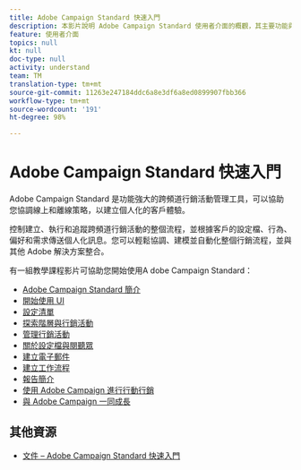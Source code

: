 ```yaml
---
title: Adobe Campaign Standard 快速入門
description: 本影片說明 Adobe Campaign Standard 使用者介面的概觀，其主要功能與核心功能性。
feature: 使用者介面
topics: null
kt: null
doc-type: null
activity: understand
team: TM
translation-type: tm+mt
source-git-commit: 11263e247184ddc6a8e3df6a8ed0899907fbb366
workflow-type: tm+mt
source-wordcount: '191'
ht-degree: 98%

---
```



# Adobe Campaign Standard 快速入門

Adobe Campaign Standard 是功能強大的跨頻道行銷活動管理工具，可以協助您協調線上和離線策略，以建立個人化的客戶體驗。

控制建立、執行和追蹤跨頻道行銷活動的整個流程，並根據客戶的設定檔、行為、偏好和需求傳送個人化訊息。您可以輕鬆協調、建模並自動化整個行銷流程，並與其他 Adobe 解決方案整合。

有一組教學課程影片可協助您開始使用A dobe Campaign Standard：

* [Adobe Campaign Standard 簡介](/help/getting-started/adobe-campaign-standard-introduction.md)
* [開始使用 UI](/help/getting-started/getting-started-with-the-ui.md)
* [設定清單](/help/getting-started/configure-a-list.md)
* [探索階層與行銷活動](/help/getting-started/explore-hierarchy-and-marketing-activities.md)
* [管理行銷活動](/help/getting-started/managing-campaigns.md)
* [關於設定檔與閱聽眾](/help/getting-started/understanding-profiles-and-audiences.md)
* [建立電子郵件](https://experienceleague.adobe.com/docs/campaign-standard-learn/tutorials/communication-channels/email/create-email-from-homepage.html?lang=zh-Hant)
* [建立工作流程](/help/managing-processes-and-data/creating-a-workflow.md)
* [報告簡介](/help/getting-started/reporting-with-adobe-campaign-introduction.md)
* [使用 Adobe Campaign 進行行動行銷](/help/getting-started/mobile-marketing-with-adobe-campaign.md)
* [與 Adobe Campaign 一同成長](/help/getting-started/growing-with-adobe-campaign.md)

## 其他資源

* [文件 – Adobe Campaign Standard 快速入門](https://docs.adobe.com/content/help/zh-Hant/campaign-standard/using/getting-started/about-campaign-standard.html)
